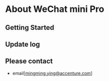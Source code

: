 # About WeChat mini Pro


## Getting Started

## Update log

## Please contact 
- email[[mingming.ying@accenture.com](mailto:mingming.ying@accenture.com)]



